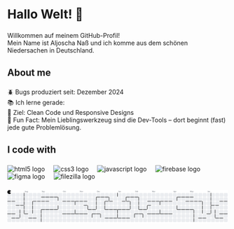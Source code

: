 <h1 align="left">Hallo Welt! 👋</h1>

###

<p align="left">Willkommen auf meinem GitHub-Profil! <br>Mein Name ist Aljoscha Naß und ich komme aus dem schönen Niedersachen in Deutschland.</p>

###

<h2 align="left">About me</h2>

###

<p align="left">🪲 Bugs produziert seit: Dezember 2024<br>📚 Ich lerne gerade: <br>🎯 Ziel: Clean Code und Responsive Designs<br>🎲 Fun Fact: Mein Lieblingswerkzeug sind die Dev-Tools – dort beginnt (fast) jede gute Problemlösung.</p>

###

<h2 align="left">I code with</h2>

###

<div align="left">
  <img src="https://cdn.jsdelivr.net/gh/devicons/devicon/icons/html5/html5-original.svg" height="40" alt="html5 logo"  />
  <img width="12" />
  <img src="https://cdn.jsdelivr.net/gh/devicons/devicon/icons/css3/css3-original.svg" height="40" alt="css3 logo"  />
  <img width="12" />
  <img src="https://cdn.jsdelivr.net/gh/devicons/devicon/icons/javascript/javascript-original.svg" height="40" alt="javascript logo"  />
  <img width="12" />
  <img src="https://cdn.jsdelivr.net/gh/devicons/devicon/icons/firebase/firebase-plain.svg" height="40" alt="firebase logo"  />
  <img width="12" />
  <img src="https://cdn.jsdelivr.net/gh/devicons/devicon/icons/figma/figma-original.svg" height="40" alt="figma logo"  />
  <img width="12" />
  <img src="https://cdn.jsdelivr.net/gh/devicons/devicon/icons/filezilla/filezilla-plain.svg" height="40" alt="filezilla logo"  />
</div>

###

<picture>
  <source media="(prefers-color-scheme: dark)" srcset="https://raw.githubusercontent.com/AljoschaNass/AljoschaNass/output/pacman-contribution-graph-dark.svg">
  <source media="(prefers-color-scheme: light)" srcset="https://raw.githubusercontent.com/AljoschaNass/AljoschaNass/output/pacman-contribution-graph.svg">
  <img alt="pacman contribution graph" src="https://raw.githubusercontent.com/AljoschaNass/AljoschaNass/output/pacman-contribution-graph.svg">
</picture>

###

